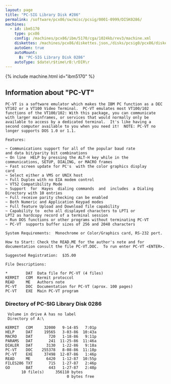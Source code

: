 ```yaml
---
layout: page
title: "PC-SIG Library Disk #286"
permalink: /software/pcx86/sw/misc/pcsig/0001-0999/DISK0286/
machines:
  - id: ibm5170
    type: pcx86
    config: /machines/pcx86/ibm/5170/cga/1024kb/rev3/machine.xml
    diskettes: /machines/pcx86/diskettes.json,/disks/pcsig0/pcx86/diskettes.json
    autoGen: true
    autoMount:
      B: "PC-SIG Library Disk 0286"
    autoType: $date\r$time\rB:\rDIR\r
---
```


{% include machine.html id="ibm5170" %}

## Information about "PC-VT"

    PC-VT is a software emulator which makes the IBM PC function as a DEC
    VT102 or a VT100 Video Terminal.  PC-VT emulates most VT100/102
    functions of the VT100/102: With this package, you can communicate
    with larger mainframes, or services that would normally only be
    available to access by a dedicated terminal.  It's like having a
    second computer available to you when you need it!  NOTE: PC-VT no
    longer supports DOS 1.0 or 1.1.
    
    Features:
    
    ~ Communications support for all of the popular baud rate
    and data bit/parity bit combinations
    ~ On line  HELP by pressing the ALT-H key while in the
    communications, SETUP, DIALING, or MACRO frames
    ~ Fast screen update for PC's  with the color graphics display
    card
    ~ Select either a VMS or UNIX host
    ~ Full Duplex with no EIA modem control
    ~ VT52 Compatibility Mode
    ~ Support  for  Hayes  dialing commands  and  includes  a Dialing
    Directory with 10 entries
    ~ Full receive parity checking can be enabled
    ~ Both Numeric and Application Keypad modes
    ~ Full feature Upload and Download file capability
    ~ Capability to  echo all displayed characters to LPT1 or
    LPT2 as hardcopy record of a terminal session
    ~ Run DOS functions or other programs without terminating PC-VT
    ~ PC-VT  supports buffer sizes of 256 and 2048 characters
    
    System Requirements:  Monochrome or Color/Graphics card, RS-232 port.
    
    How to Start: Check the READ.ME for the author's note and for
    documentation consult the file PC-VT.DOC.  To run enter PC-VT <ENTER>.
    
    Suggested Registration:  $35.00
    
    File Descriptions:
    
    *        DAT  Data file for PC-VT (4 files)
    KERMIT   COM  Kermit protoccol
    READ     ME   Authors note
    PC-VT    DOC  Documentation for PC-VT (aprox. 100 pages)
    PC-VT    EXE  Main PC-VT program

### Directory of PC-SIG Library Disk 0286

     Volume in drive A has no label
     Directory of A:\

    KERMIT   COM     32000   9-14-85   7:01p
    HELP     DAT     19565   3-03-86  10:43a
    MACRO    DAT       720   1-18-86   9:11p
    PARAMS   DAT       241  11-25-86  11:46a
    DIALER   DAT      3130   1-22-86   9:18a
    PC-VT    DOC    255378   8-08-86  11:18p
    PC-VT    EXE     37498  12-07-86   1:46p
    READ     ME       6420   1-12-87  10:55p
    FILES286 TXT       715   1-27-87   2:46p
    GO       BAT       443   1-27-87   2:48p
           10 file(s)     356110 bytes
                               0 bytes free
